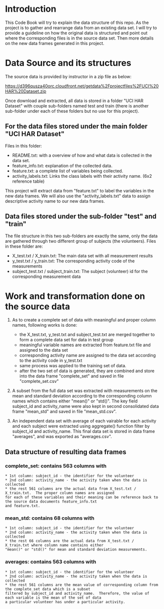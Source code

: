 # Introduction

This Code Book will try to explain the data structure of this repo.  As the project
is to gather and rearrange data from an existing data set.  I will try to provide a
guideline on how the original data is structured and point out where the corresponding
files is in the source data set.  Then more details on the new data frames generated
in this project.


# Data Source and its structures

The source data is provided by instructor in a zip file as below:

https://d396qusza40orc.cloudfront.net/getdata%2Fprojectfiles%2FUCI%20HAR%20Dataset.zip

Once download and extracted, all data is stored in a folder "UCI HAR Dataset" with couple sub-folders
named test and train (there is another sub-folder under each of these folders but no use for this project).

## For the data files stored under the main folder "UCI HAR Dataset"
Files in this folder:
*  README.txt:	with a overview of how and what data is collected in the data set.
*  feature_info.txt:	explanation of the collected data.
*  feature.txt:	a complete list of variables being collected.
*  activity_labels.txt:	Links the class labels with their activity name.  (6x2 reference table)

This project will extract data from "feature.txt" to label the variables in the new data frames.  We will
also use the "activity_labels.txt" data to assign descriptive activity name to our new data frames.

## Data files stored under the sub-folder "test" and "train"
The file structure in this two sub-folders are exactly the same, only the data are gathered through two different
group of subjects (the volunteers).  Files in these folder are:
*  X_test.txt / X_train.txt:	The main data set with all measurement results
*  y_test.txt / y_train.txt:	The corresponding activity code of the measurements
*  subject_test.txt / subject_train.txt:	The subject (volunteer) id for the corresponding measurement data


# Work and transformation done on the source data

1.  As to create a complete set of data with meaningful and proper column names, following works is done:
    * the X_test.txt, y_test.txt and subject_test.txt are merged together to form a complete data set for
    data in test group
    * meaningful variable names are extracted from feature.txt file and assigned to the data set
    * corresponding activity name are assigned to the data set according to the activity code in y_test.txt
    * same process was applied to the training set of data.
    * after the two set of data is generated, they are combined and store into the data frame "complete_set" and
    saved in file "complete_set.csv"

2.  A subset from the full data set was extracted with measurements on the mean and standard deviation according
to the corresponding column names which contains either "mean()" or "std()".  The key field subject_id and activity_name
were also kept in second consolidated data frame "mean_std" and saved in file "mean_std.csv".

3.  An independent data set with average of each vairable for each activity and each subject were extracted using
aggregate() function filter by subject_id and activity_name.  This final data set is stored in data frame "averages",
and was exported as "averages.csv".


## Data structure of resulting data frames

### complete_set: contains 563 columns with
    * 1st column: subject_id - the identifier for the volunteer
    * 2nd column: activity_name - the activity taken when the data is collected
    * the rest 561 columns are the actual data from X_test.txt / X_train.txt.  The proper column names are assigned
    for each of these variables and their meaning can be reference back to the source data documents feature_info.txt
    and feature.txt.

### mean_std: contains 68 columns with
    * 1st column: subject_id - the identifier for the volunteer
    * 2nd column: activity_name - the activity taken when the data is collected
    * the rest 66 columns are the actual data from X_test.txt / X_train.txt where column name contains either
    "mean()" or "std()" for mean and standard deviation measurements.

### averages: contains 563 columns with
    * 1st column: subject_id - the identifier for the volunteer
    * 2nd column: activity_name - the activity taken when the data is collected
    * the rest 561 columns are the mean value of corresponding column from the complete_set data which is a subset 
    filtered by subject_id and activity_name.  Therefore, the value of each variable is the mean of the set of data
    a particular volunteer has under a particular activity.
